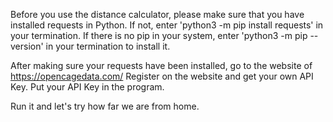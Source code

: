 Before you use the distance calculator, please make sure that you have installed requests in Python.
If not, enter 'python3 -m pip install requests' in your termination.
If there is no pip in your system, enter 'python3 -m pip --version' in your termination to install it.

After making sure your requests have been installed, go to the website of https://opencagedata.com/
Register on the website and get your own API Key.
Put your API Key in the program.

Run it and let's try how far we are from home.
